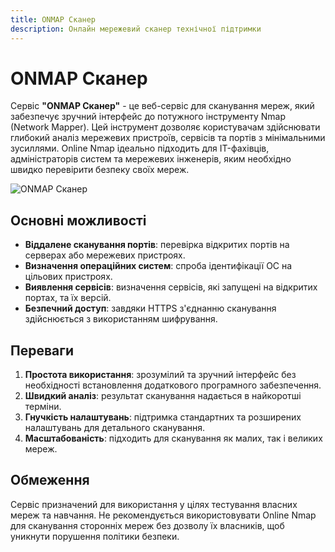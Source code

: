 ```yaml
---
title: ONMAP Сканер
description: Онлайн мережевий сканер технічної підтримки
---
```


# ONMAP Сканер

Сервіс **"ONMAP Сканер"** - це веб-сервіс для сканування мереж, який забезпечує зручний інтерфейс до потужного інструменту Nmap (Network Mapper). Цей інструмент дозволяє користувачам здійснювати глибокий аналіз мережевих пристроїв, сервісів та портів з мінімальними зусиллями. Online Nmap ідеально підходить для IT-фахівців, адміністраторів систем та мережевих інженерів, яким необхідно швидко перевірити безпеку своїх мереж.

![ONMAP Сканер](/img/guide/onmap-scanner-report.webp)

## Основні можливості

- **Віддалене сканування портів**: перевірка відкритих портів на серверах або мережевих пристроях.
- **Визначення операційних систем**: спроба ідентифікації ОС на цільових пристроях.
- **Виявлення сервісів**: визначення сервісів, які запущені на відкритих портах, та їх версій.
- **Безпечний доступ**: завдяки HTTPS з'єднанню сканування здійснюється з використанням шифрування.

## Переваги

1. **Простота використання**: зрозумілий та зручний інтерфейс без необхідності встановлення додаткового програмного забезпечення.
2. **Швидкий аналіз**: результат сканування надається в найкоротші терміни.
3. **Гнучкість налаштувань**: підтримка стандартних та розширених налаштувань для детального сканування.
4. **Масштабованість**: підходить для сканування як малих, так і великих мереж.

## Обмеження

Сервіс призначений для використання у цілях тестування власних мереж та навчання. Не рекомендується використовувати Online Nmap для сканування сторонніх мереж без дозволу їх власників, щоб уникнути порушення політики безпеки.
